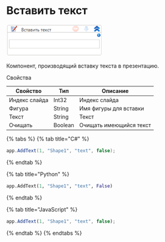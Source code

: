 # Вставить текст

![](<../../../.gitbook/assets/image (468).png>)



Компонент, производящий вставку текста в презентацию.

Свойства

| Свойство      | Тип     | Описание                |
| ------------- | ------- | ----------------------- |
| Индекс слайда | Int32   | Индекс слайда           |
| Фигура        | String  | Имя фигуры для вставки  |
| Текст         | String  | Текст                   |
| Очищать       | Boolean | Очищать имеющийся текст |

{% tabs %}
{% tab title="C#" %}
```csharp
app.AddText(1, "Shape1", "text", false);
```
{% endtab %}

{% tab title="Python" %}
```python
app.AddText(1, "Shape1", "text", False)
```
{% endtab %}

{% tab title="JavaScript" %}
```javascript
app.AddText(1, "Shape1", "text", false);
```
{% endtab %}
{% endtabs %}
